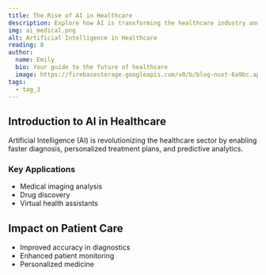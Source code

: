 ```yaml
---
title: The Rise of AI in Healthcare
description: Explore how AI is transforming the healthcare industry and improving patient outcomes.
img: ai_medical.png
alt: Artificial Intelligence in Healthcare
reading: 8
author:
  name: Emily
  bio: Your guide to the future of healthcare
  image: https://firebasestorage.googleapis.com/v0/b/blog-nuxt-6a9bc.appspot.com/o/person.png?alt=media&token=4dd78dad-9ac4-4310-91f1-da0cd772c29c
tags:
  - tag_3
---
```


## Introduction to AI in Healthcare

Artificial Intelligence (AI) is revolutionizing the healthcare sector by enabling faster diagnosis, personalized treatment plans, and predictive analytics.

### Key Applications

- Medical imaging analysis
- Drug discovery
- Virtual health assistants

## Impact on Patient Care

- Improved accuracy in diagnostics
- Enhanced patient monitoring
- Personalized medicine
